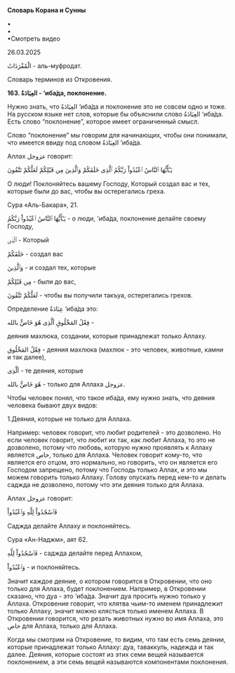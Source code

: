 **Словарь Корана и Сунны**  
  
  
  
•  
•  
•Смотреть видео  
  
26.03.2025  
  

الْمُفْرَدَاتُ - аль-муфродат.

Словарь терминов из Откровения.

  

**163. العِبَادَةُ - ‘иба́да, поклонение.**

Нужно знать, что العِبَادَةُ ‘иба́да и поклонение это не совсем одно и тоже.
На русском языке нет слов, которые бы объяснили слово العِبَادَةُ ‘иба́да.
Есть слово “поклонение”, которое имеет ограниченный смысл. 

Слово “поклонение” мы говорим для начинающих, чтобы они понимали, что
имеется ввиду под словом العِبَادَةُ ‘иба́да.

  

Аллах عزوجل говорит:

يَـٰٓأَيُّهَا ٱلنَّاسُ ٱعْبُدُواْ رَبَّكُمُ ٱلَّذِى خَلَقَكُمْ وَٱلَّذِينَ مِن قَبْلِكُمْ لَعَلَّكُمْ تَتَّقُونَ

О люди! Поклоняйтесь вашему Господу, Который создал вас и тех, которые
были до вас, чтобы вы остерегались греха.

Сура «Аль-Бакара», 21.

يَـٰٓأَيُّهَا ٱلنَّاسُ ٱعْبُدُواْ رَبَّكُمُ - о люди, ‘иба́да, поклонение делайте своему
Господу,

ٱلَّذِى - Который

خَلَقَكُمْ - создал вас

وَٱلَّذِينَ - и создал тех, которые 

مِن قَبْلِكُمْ - были до вас,

لَعَلَّكُمْ تَتَّقُونَ - чтобы вы получили такъуа, остерегались грехов.

  

Определение عِبَادَةٌ ‘иба́да это:

فِعْلُ المَخْلُوقِ ألَّذِى هُوَ خَاصٌّ بالله - 

деяния махлюка, создании, которые принадлежат только Аллаху. 

  

فِعْلُ المَخْلُوق - деяния махлюка (махлюк - это человек, животные, камни и
так далее), 

ألَّذِى - те деяния, которые 

هُوَ خَاصٌّ بالله - только для Аллаха عزوجل. 

Чтобы человек понял, что такое иба́да, ему нужно знать, что деяния
человека бывают двух видов:

1.Деяния, которые не только для Аллаха.

Например: человек говорит, что любит родителей - это дозволено. Но если
человек говорит, что любит их так, как любит Аллаха, то это не
дозволено, потому что любовь, которую нужно проявлять к Аллаху является
خاص, только для Аллаха. Человек говорит кому-то, что является его отцом,
это нормально, но говорить, что он является его Господом запрещено,
потому что Господь только Аллах, и это мы можем говорить только Аллаху.
Голову опускать перед кем-то и делать саджда не дозволено, потому что
эти деяния только для Аллаха. 

  

Аллах عزوجل говорит:

فَٱسْجُدُواْ لِلَّهِ وَٱعْبُدُواْ 

Саджда делайте Аллаху и поклоняйтесь. 

Сура «Ан-Наджм», аят 62.

فَٱسْجُدُواْ لِلَّهِ - саджда делайте перед Аллахом,

وَٱعْبُدُواْ - и поклоняйтесь. 

  

Значит каждое деяние, о котором говорится в Откровении, что оно только
для Аллаха, будет поклонением. Например, в Откровении сказано, что дуа -
это ‘иба́да. Значит дуа просить нужно только у Аллаха. Откровение
говорит, что клятва чьим-то именем принадлежит только Аллаху, значит
можно клясться только именем Аллаха. В Откровении говорится, что резать
животных нужно во имя Аллаха, это خاص для Аллаха, только для Аллаха. 

Когда мы смотрим на Откровение, то видим, что там есть семь деянии,
которые принадлежат только Аллаху: дуа, таваккуль, надежда и так далее.
Деяния, которые состоят из этих семи вещей называется поклонением, а эти
семь вещей называются компонентами поклонения.
